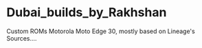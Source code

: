 # Dubai_builds_by_Rakhshan
Custom ROMs Motorola Moto Edge 30, mostly based on Lineage's Sources....
